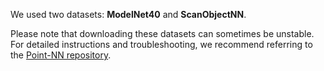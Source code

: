 We used two datasets: **ModelNet40** and **ScanObjectNN**.

Please note that downloading these datasets can sometimes be unstable. For detailed instructions and troubleshooting, we recommend referring to the [Point-NN repository](https://github.com/hkust-vgd/Point-NN). 
